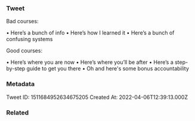### Tweet
Bad courses:

• Here’s a bunch of info
• Here’s how I learned it
• Here’s a bunch of confusing systems

Good courses:

• Here’s where you are now
• Here’s where you’ll be after 
• Here’s a step-by-step guide to get you there
• Oh and here's some bonus accountability

### Metadata
Tweet ID: 1511684952634675205
Created At: 2022-04-06T12:39:13.000Z

### Related

